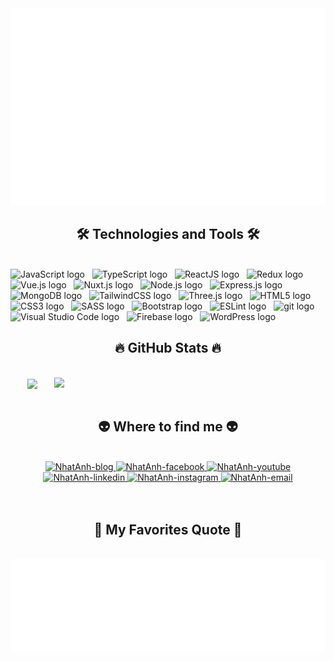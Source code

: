 <!-- NhatAnh -->
<a href="#" target="_blank">
  <img src="svg/nhatanh.svg" width="1200" alt="nhatanh-official" />
</a>

<h2 align="center">🛠 Technologies and Tools 🛠</h2>
<br>
<!-- https://simpleicons.org/ -->
<span><img src="https://img.shields.io/badge/JavaScript-282C34?logo=javascript&logoColor=F7DF1E" alt="JavaScript logo" title="JavaScript" height="25" /></span>
&nbsp;
<span><img src="https://img.shields.io/badge/TypeScript-282C34?logo=typescript&logoColor=3178C6" alt="TypeScript logo" title="TypeScript" height="25" /></span>
&nbsp;
<span><img src="https://img.shields.io/badge/ReactJS-282C34?logo=react&logoColor=61DAFB" alt="ReactJS logo" title="ReactJS" height="25" /></span>
&nbsp;
<span><img src="https://img.shields.io/badge/Redux-282C34?logo=redux&logoColor=764ABC" alt="Redux logo" title="Redux" height="25" /></span>
&nbsp;
<span><img src="https://img.shields.io/badge/Vue.js-282C34?logo=vue.js&logoColor=4FC08D" alt="Vue.js logo" title="Vue.js" height="25" /></span>
&nbsp;
<span><img src="https://img.shields.io/badge/Nuxt.js-282C34?logo=nuxt.js&logoColor=4FC08D" alt="Nuxt.js logo" title="Nuxt.js" height="25" /></span>
&nbsp;
<span><img src="https://img.shields.io/badge/Node.js-282C34?logo=node.js&logoColor=00F200" alt="Node.js logo" title="Node.js" height="25" /></span>
&nbsp;
<span><img src="https://img.shields.io/badge/Express-282C34?logo=express&logoColor=FFFFFF" alt="Express.js logo" title="Express.js" height="25" /></span>
&nbsp;
<span><img src="https://img.shields.io/badge/MongoDB-282C34?logo=mongodb&logoColor=47A248" alt="MongoDB logo" title="MongoDB" height="25" /></span>
&nbsp;
<span><img src="https://img.shields.io/badge/Tailwind%20CSS-282C34?logo=tailwind-css&logoColor=38B2AC" alt="TailwindCSS logo" title="TailwindCSS" height="25" /></span>
&nbsp;
<span><img src="https://img.shields.io/badge/Three.js-282C34?logo=three.js&logoColor=FFFFFF" alt="Three.js logo" title="Three.js" height="25" /></span>
&nbsp;
<span><img src="https://img.shields.io/badge/HTML5-282C34?logo=html5&logoColor=E34F26" alt="HTML5 logo" title="HTML5" height="25" /></span>
&nbsp;
<span><img src="https://img.shields.io/badge/CSS3-282C34?logo=css3&logoColor=1572B6" alt="CSS3 logo" title="CSS3" height="25" /></span>
&nbsp;
<span><img src="https://img.shields.io/badge/Sass-282C34?logo=sass&logoColor=CC6699" alt="SASS logo" title="SASS" height="25" /></span>
&nbsp;
<span><img src="https://img.shields.io/badge/Bootstrap-282C34?logo=bootstrap&logoColor=7952B3" alt="Bootstrap logo" title="Bootstrap" height="25" /></span>
&nbsp;
<span><img src="https://img.shields.io/badge/ESLint-282C34?logo=eslint&logoColor=4B32C3" alt="ESLint logo" title="ESLint" height="25" /></span>
&nbsp;
<span><img src="https://img.shields.io/badge/git-282C34?logo=git&logoColor=F05032" alt="git logo" title="git" height="25" /></span>
&nbsp;
<span><img src="https://img.shields.io/badge/VS%20Code-282C34?logo=visual-studio-code&logoColor=007ACC" alt="Visual Studio Code logo" title="Visual Studio Code" height="25" /></span>
&nbsp;
<span><img src="https://img.shields.io/badge/Firebase-282C34?logo=firebase&logoColor=FFCA28" alt="Firebase logo" title="Firebase" height="25" /></span>
&nbsp;
<span><img src="https://img.shields.io/badge/WordPress-282C34?logo=wordPress&logoColor=21759B" alt="WordPress logo" title="WordPress" height="25" /></span>
&nbsp;

<br>
<h2 align="center">🔥 GitHub Stats 🔥</h2>
<!-- https://github.com/anuraghazra/github-readme-stats -->
<br>
<div align=center>
  <a href="#" title="NhatAnh">
    <img width="315" align="center" src="https://github-readme-stats.vercel.app/api/top-langs/?username=NhatAnhhh&hide=c%23,powershell,Mathematica,Ruby,Objective-C,Objective-C%2b%2b,Cuda&title_color=61dafb&text_color=ffffff&icon_color=61dafb&bg_color=20232a&langs_count=8&layout=compact&border_color=61dafb&hide_border=true" />
  </a>
  <a href="#" title="NhatAnh">
    <img align="right" width="434" src="https://github-readme-stats.vercel.app/api?username=NhatAnhhh&show_icons=true&theme=react&border_color=61dafb&hide_border=true" />
  </a>
</div>

<br>
<h2 align="center">👽 Where to find me 👽</h2>
<br>
<!-- https://icons8.com -->
<div align="center">
  <a href="https://www.facebook.com/nhatanh3006/" target="blank">
    <img width="90" height="90" src="https://scontent.fsgn2-6.fna.fbcdn.net/v/t39.30808-1/322381388_1567778020387614_7288439768826688142_n.jpg?stp=dst-jpg_p200x200&_nc_cat=111&ccb=1-7&_nc_sid=5f2048&_nc_ohc=g47PHr0OggYQ7kNvgH5h-Db&_nc_ht=scontent.fsgn2-6.fna&oh=00_AYCZqMssimSqzCY4KcLzW3DkhHXBfKEi7VFsdQquegEjNA&oe=6654D6C1" alt="NhatAnh-blog" />
  </a>
  <a href="https://www.facebook.com/nhatanh3006/" target="blank">
    <img src="https://img.icons8.com/bubbles/100/000000/facebook-new.png" alt="NhatAnh-facebook" />
  </a>
  <a href="https://www.youtube.com/@_NhatAnh-hr7dk" target="blank">
    <img src="https://img.icons8.com/bubbles/100/000000/youtube-squared.png" alt="NhatAnh-youtube" />
  </a>
  <a href="https://www.linkedin.com/in/nhatanh3006/" target="blank">
    <img src="https://img.icons8.com/bubbles/100/000000/linkedin.png" alt="NhatAnh-linkedin" />
  </a>
  <a href="https://www.instagram.com/ua.nguyen.30/" target="blank">
    <img src="https://img.icons8.com/bubbles/100/000000/instagram.png" alt="NhatAnh-instagram" />
  </a>
  <a href="mailto:nhatanh2kit@gmail.com" target="top">
    <img src="https://img.icons8.com/bubbles/100/000000/apple-mail.png" alt="NhatAnh-email" />
  </a>
</div>

<br>

<br>
<h2 align="center">📑 My Favorites Quote 📑</h2>
<br>
<a href="#" target="_blank">
  <img src="svg/nhatanh-quotes.svg" width="846" height="150" alt="NhatAnh-official" />
</a>

